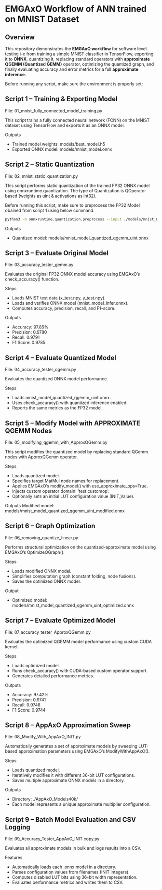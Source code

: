 # EMGAxO Workflow of ANN trained on MNIST Dataset


## Overview
This repository demonstrates the **EMGAxO workflow** for software level testing i-e from training a simple MNIST classifier in TensorFlow, exporting it to **ONNX**, quantizing it, replacing standard operators with **approximate QGEMM (Quantized GEMM)** operator, optimizing the quantized graph, and finally evaluating accuracy and error metrics for a full **approximate inference**.

Before running any script, make sure the environment is properly set:

## Script 1 – Training & Exporting Model

File: 01_mnist_fully_connected_model_training.py

This script trains a fully connected neural network (FCNN) on the MNIST dataset using TensorFlow and exports it as an ONNX model.

Outputs
- Trained model weights: models/best_model.h5
- Exported ONNX model: models/mnist_model.onnx


## Script 2 – Static Quantization

File: 02_mnist_static_quantization.py

This script performs static quantization of the trained FP32 ONNX model using onnxruntime.quantization. The type of Quantization is QOperator based (weights as uint & activations as int32).

Before running this script, make sure to preprocess the FP32 Model obained from script 1 using below command.

```bash
python3 -m onnxruntime.quantization.preprocess --input ./models/mnist_model.onnx --output ./models/mnist_model_infer.onnx
```

Outputs
- Quantized model: models/mnist_model_quantized_qgemm_uint.onnx

## Script 3 – Evaluate Original Model

File: 03_accuracy_tester_gemm.py

Evaluates the original FP32 ONNX model accuracy using EMGAxO’s check_accuracy() function.

Steps
- Loads MNIST test data (x_test.npy, y_test.npy).
- Loads and verifies ONNX model (mnist_model_infer.onnx).
- Computes accuracy, precision, recall, and F1-score.

Outputs
- Accuracy: 97.85%
- Precision: 0.9780
- Recall:    0.9791
- F1 Score:  0.9785

## Script 4 – Evaluate Quantized Model

File: 04_accuracy_tester_qgemm.py

Evaluates the quantized ONNX model performance.

Steps
- Loads mnist_model_quantized_qgemm_uint.onnx.
- Uses check_accuracy() with quantized inference enabled.
- Reports the same metrics as the FP32 model.


## Script 5 – Modify Model with APPROXIMATE QGEMM Nodes

File: 05_modifying_qgemm_with_ApproxQGemm.py

This script modifies the quantized model by replacing standard QGemm nodes with ApproxQGemm operator.

Steps

- Loads quantized model.
- Specifies target MatMul node names for replacement.
- Applies EMGAxO’s modify_model() with use_approximate_ops=True.
- Injects custom operator domain: 'test.customop'.
- Optionally sets an initial LUT configuration value (INIT_Value).

Outputs
Modified model: models/mnist_model_quantized_qgemm_uint_modified.onnx

## Script 6 – Graph Optimization

File: 06_removing_quantize_linear.py

Performs structural optimization on the quantized-approximate model using EMGAxO’s OptimizeQGraph().

Steps
- Loads modified ONNX model.
- Simplifies computation graph (constant folding, node fusions).
- Saves the optimized ONNX model.

Output
- Optimized model: models/mnist_model_quantized_qgemm_uint_optimized.onnx

## Script 7 – Evaluate Optimized Model

File: 07_accuracy_tester_ApproxQGemm.py

Evaluates the optimized QGEMM model performance using custom CUDA kernel.

Steps
- Loads optimized model.
- Runs check_accuracy() with CUDA-based custom operator support.
- Generates detailed performance metrics.

Outputs
- Accuracy: 97.42%
- Precision: 0.9741
- Recall:    0.9748
- F1 Score:  0.9744

## Script 8 – AppAxO Approximation Sweep

File: 08_Modify_With_AppAxO_INIT.py

Automatically generates a set of approximate models by sweeping LUT-based approximation parameters using EMGAxO’s ModifyWithAppAxO().

Steps
- Loads quantized model.
- Iteratively modifies it with different 36-bit LUT configurations.
- Saves multiple approximate ONNX models in a directory.

Outputs
- Directory: ./AppAxO_Models40k/
- Each model represents a unique approximate multiplier configuration.

## Script 9 – Batch Model Evaluation and CSV Logging

File: 09_Accuracy_Tester_AppAxO_INIT copy.py

Evaluates all approximate models in bulk and logs results into a CSV.

Features
- Automatically loads each .onnx model in a directory.
- Parses configuration values from filenames (INIT integers).
- Computes disabled LUT bits using 36-bit width representation.
- Evaluates performance metrics and writes them to CSV.
